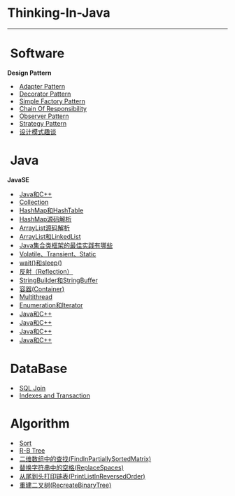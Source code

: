 #  Thinking-In-Java   


-----   
#  Software
  
**Design Pattern**  

-  [Adapter Pattern](https://github.com/superwqc/Thinking-in-java/blob/master/Design%20Pattern/Structural/Adapter%20Pattern)
-  [Decorator Pattern](https://github.com/superwqc/Thinking-in-java/blob/master/Design%20Pattern/Structural/Decorator%20Pattern)
-  [Simple Factory Pattern](https://github.com/superwqc/Thinking-in-java/blob/master/Design%20Pattern/Creational/Simple%20Factory%20Pattern)
-  [Chain Of Responsibility](https://github.com/superwqc/Thinking-in-java/blob/master/Design%20Pattern/Behavioral/Chain%20Of%20Responsibility)
-  [Observer Pattern](https://github.com/superwqc/Thinking-in-java/blob/master/Design%20Pattern/Behavioral/Observer%20Pattern)
-  [Strategy Pattern](https://github.com/superwqc/Thinking-in-java/blob/master/Design%20Pattern/Behavioral/Strategy%20Pattern)
-  [设计模式趣谈](https://github.com/superwqc/Thinking-in-java/blob/master/Interview/%E8%AE%BE%E8%AE%A1%E6%A8%A1%E5%BC%8F%E8%B6%A3%E8%B0%88)



#  Java  

**JavaSE**

-  [Java和C++](https://github.com/superwqc/Thinking-in-java/blob/master/Interview/Java%E5%92%8CC%2B%2B)
-  [Collection](https://github.com/superwqc/Thinking-in-java/blob/master/Interview/Collection)
-  [HashMap和HashTable](https://github.com/superwqc/Thinking-in-java/blob/master/Interview/HashMap%E5%92%8CHashTable)
-  [HashMap源码解析](https://github.com/superwqc/Thinking-in-java/blob/master/Interview/HashMap%E6%BA%90%E7%A0%81%E8%A7%A3%E6%9E%90)
-  [ArrayList源码解析](https://github.com/superwqc/Thinking-in-java/blob/master/Interview/ArrayList%E6%BA%90%E7%A0%81%E8%A7%A3%E6%9E%90)
-  [ArrayList和LinkedList](https://github.com/superwqc/Thinking-in-java/blob/master/Interview/LinkedList%E5%92%8CArrayList)
-  [Java集合类框架的最佳实践有哪些](https://github.com/superwqc/Thinking-in-java/blob/master/Interview/Java%E9%9B%86%E5%90%88%E7%B1%BB%E6%A1%86%E6%9E%B6%E7%9A%84%E6%9C%80%E4%BD%B3%E5%AE%9E%E8%B7%B5%E6%9C%89%E5%93%AA%E4%BA%9B)
-  [Volatile、Transient、Static](https://github.com/superwqc/Thinking-in-java/blob/master/Interview/Volatile%E3%80%81Transient%E3%80%81Static)
-  [wait()和sleep()](https://github.com/superwqc/Thinking-in-java/blob/master/Interview/wait()%E5%92%8Csleep())
-  [反射（Reflection）](https://github.com/superwqc/Thinking-in-java/blob/master/Interview/%E5%8F%8D%E5%B0%84%EF%BC%88Reflection%EF%BC%89)
-  [StringBuilder和StringBuffer](https://github.com/superwqc/Thinking-in-java/blob/master/Interview/StringBuilder%E5%92%8CStringBuffer)
-  [容器(Container)](https://github.com/superwqc/Thinking-in-java/blob/master/Interview/Container)
-  [Multithread](https://github.com/superwqc/Thinking-in-java/blob/master/Interview/%E5%A4%9A%E7%BA%BF%E7%A8%8B%E5%8F%8A%E7%BA%BF%E7%A8%8B%E6%B1%A0%E7%9A%84%E5%BA%94%E7%94%A8)
-  [Enumeration和Iterator](https://github.com/superwqc/Thinking-in-java/blob/master/Interview/Enumeration%E5%92%8CIterator)
-  [Java和C++](https://github.com/superwqc/Thinking-in-java/blob/master/Interview/Java%E5%92%8CC%2B%2B)
-  [Java和C++](https://github.com/superwqc/Thinking-in-java/blob/master/Interview/Java%E5%92%8CC%2B%2B)
-  [Java和C++](https://github.com/superwqc/Thinking-in-java/blob/master/Interview/Java%E5%92%8CC%2B%2B)
-  [Java和C++](https://github.com/superwqc/Thinking-in-java/blob/master/Interview/Java%E5%92%8CC%2B%2B)




#  DataBase  
-  [SQL Join](https://github.com/superwqc/Thinking-in-java/blob/master/Interview/SQL%20Join)
-  [Indexes and Transaction](https://github.com/superwqc/Thinking-in-java/blob/master/Interview/Indexes%20and%20Transaction)


#  Algorithm    
-  [Sort](https://github.com/superwqc/Thinking-in-java/blob/master/Interview/Sort)
-  [R-B Tree](https://github.com/superwqc/Coding-Interviews/blob/master/Algorithm/R-B%20Tree)
-  [二维数组中的查找(FindInPartiallySortedMatrix)](https://github.com/superwqc/Coding-Interviews/blob/master/Src/%E4%BA%8C%E7%BB%B4%E6%95%B0%E7%BB%84%E4%B8%AD%E6%9F%A5%E6%89%BE%E5%85%83%E7%B4%A0)
-  [替换字符串中的空格(ReplaceSpaces)](https://github.com/superwqc/Coding-Interviews/blob/master/Src/%E6%9B%BF%E6%8D%A2%E5%AD%97%E7%AC%A6%E4%B8%B2%E4%B8%AD%E7%9A%84%E7%A9%BA%E6%A0%BC)
-  [从尾到头打印链表(PrintListInReversedOrder)](https://github.com/superwqc/Coding-Interviews/blob/master/Src/%E4%BB%8E%E5%B0%BE%E5%88%B0%E5%A4%B4%E6%89%93%E5%8D%B0%E9%93%BE%E8%A1%A8)
-  [重建二叉树(RecreateBinaryTree)](https://github.com/superwqc/Coding-Interviews/blob/master/Src/%E9%87%8D%E5%BB%BA%E4%BA%8C%E5%8F%89%E6%A0%91)


